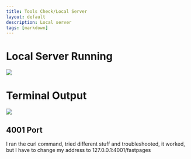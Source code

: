 ```yaml
---
title: Tools Check/Local Server
layout: default
description: Local server
tags: [markdown]
---
```


# Local Server Running

<img src="{{site.baseurl}}/images/proofcsp.png">

# Terminal Output
<img src="{{site.baseurl}}/images/proofcsp2.png">

## 4001 Port

I ran the curl command, tried different stuff and troubleshooted, it worked, but I have to change my address to 127.0.0.1:4001/fastpages

